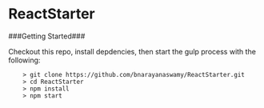 # ReactStarter

###Getting Started###

Checkout this repo, install depdencies, then start the gulp process with the following:

```
	> git clone https://github.com/bnarayanaswamy/ReactStarter.git
	> cd ReactStarter
	> npm install
	> npm start
```
